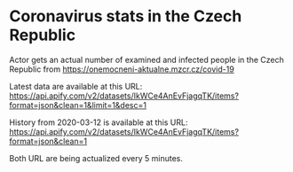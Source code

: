 # Coronavirus stats in the Czech Republic
Actor gets an actual number of examined and infected people in the Czech Republic from https://onemocneni-aktualne.mzcr.cz/covid-19

Latest data are available at this URL: https://api.apify.com/v2/datasets/IkWCe4AnEvFjagqTK/items?format=json&clean=1&limit=1&desc=1

History from 2020-03-12 is available at this URL: https://api.apify.com/v2/datasets/IkWCe4AnEvFjagqTK/items?format=json&clean=1

Both URL are being actualized every 5 minutes.

